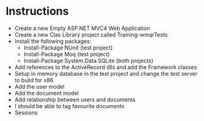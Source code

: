 Instructions
============

* Create a new Empty ASP.NET MVC4 Web Application
* Create a new Clas Library project called Training-wmqrTests
* Install the following packages:
	* Install-Package NUnit (test project)
	* Install-Package Moq (test project)
	* Install-Package System.Data.SQLite (both projects)
* Add references to the ActiveRecord dlls and add the Framework classes
* Setup in memory database in the test project and change the test server to build for x86
* Add the user model
* Add the document model
* Add relationship between users and documents
* I should be able to tag favourite documents
* Sessions
	